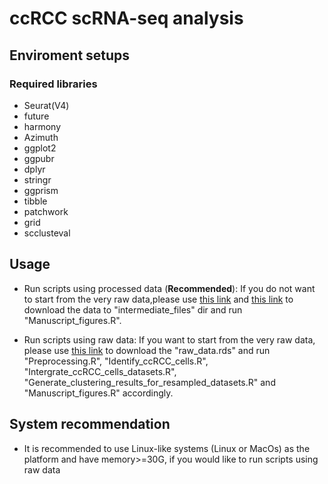 # ccRCC scRNA-seq analysis
## Enviroment setups
### Required libraries
- Seurat(V4)
- future
- harmony
- Azimuth
- ggplot2
- ggpubr
- dplyr
- stringr
- ggprism
- tibble
- patchwork
- grid
- scclusteval
## Usage
* Run scripts using processed data (**Recommended**): If you do not want to start from the very raw data,please use [this link](https://drive.google.com/file/d/18sO6wuIoghZ1LsVL46PgMi_Sj4Amy67f/view?usp=sharing) and [this link](https://drive.google.com/file/d/1eTA7yCiLVzVfXBMDxtyEDRtNsK_uANYx/view?usp=sharing) to download the data to "intermediate_files" dir and run "Manuscript_figures.R".

* Run scripts using raw data: If you want to start from the very raw data, please use [this link](https://drive.google.com/file/d/1CEdUnspMfthex0XSxemxCy1j5TWkWxCE/view?usp=sharing) to download the "raw_data.rds" and run "Preprocessing.R", "Identify_ccRCC_cells.R", "Intergrate_ccRCC_cells_datasets.R", "Generate_clustering_results_for_resampled_datasets.R" and "Manuscript_figures.R" accordingly.
## System recommendation
* It is recommended to use Linux-like systems (Linux or MacOs) as the platform and have memory>=30G, if you would like to run scripts using raw data
